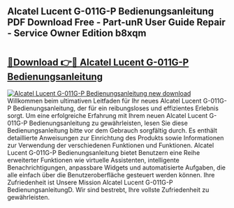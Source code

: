 ## Alcatel Lucent G-011G-P Bedienungsanleitung PDF Download Free - Part-unR User Guide Repair - Service Owner Edition b8xqm

# <h2><a href="http://df5c49j.blite.top/?on=Alcatel+Lucent+G-011G-P+Bedienungsanleitung">🔗Download 👉🔴 Alcatel Lucent G-011G-P Bedienungsanleitung</a></h2>

[![Alcatel Lucent G-011G-P Bedienungsanleitung new download](https://i.imgur.com/lujVjoI.png)](http://df5c49j.blite.top/?on=Alcatel+Lucent+G-011G-P+Bedienungsanleitung)
Willkommen beim ultimativen Leitfaden für Ihr neues Alcatel Lucent G-011G-P Bedienungsanleitung, der für ein reibungsloses und effizientes Erlebnis sorgt. Um eine erfolgreiche Erfahrung mit Ihrem neuen Alcatel Lucent G-011G-P Bedienungsanleitung zu gewährleisten, lesen Sie diese Bedienungsanleitung bitte vor dem Gebrauch sorgfältig durch. Es enthält detaillierte Anweisungen zur Einrichtung des Produkts sowie Informationen zur Verwendung der verschiedenen Funktionen und Funktionen. Alcatel Lucent G-011G-P Bedienungsanleitung bietet Benutzern eine Reihe erweiterter Funktionen wie virtuelle Assistenten, intelligente Benachrichtigungen, anpassbare Widgets und automatisierte Aufgaben, die alle einfach über die Benutzeroberfläche gesteuert werden können. Ihre Zufriedenheit ist Unsere Mission Alcatel Lucent G-011G-P BedienungsanleitungD. Wir sind bestrebt, Ihre vollste Zufriedenheit zu gewährleisten.
